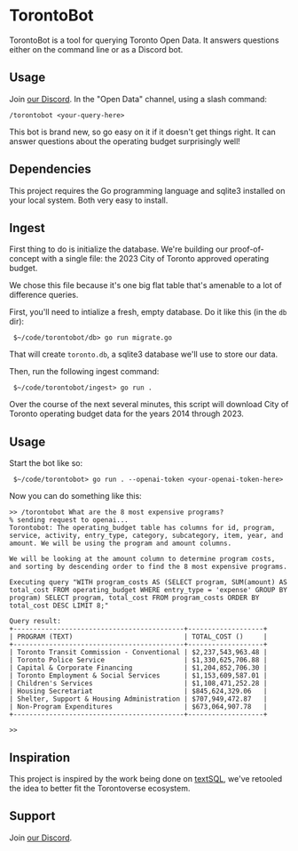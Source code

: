 # TorontoBot

TorontoBot is a tool for querying Toronto Open Data. It answers questions either on the command line
or as a Discord bot.

## Usage

Join [our Discord](https://discord.gg/sQzxHBq8Q2). In the "Open Data" channel, using a slash command:

    /torontobot <your-query-here>

This bot is brand new, so go easy on it if it doesn't get things right. It can answer questions
about the operating budget surprisingly well!

## Dependencies

This project requires the Go programming language and sqlite3 installed on your local system. Both
very easy to install.

## Ingest

First thing to do is initialize the database. We're building our proof-of-concept with a single
file: the 2023 City of Toronto approved operating budget.

We chose this file because it's one big flat table that's amenable to a lot of difference queries.

First, you'll need to intialize a fresh, empty database. Do it like this (in the `db` dir):
```
 $~/code/torontobot/db> go run migrate.go
```

That will create `toronto.db`, a sqlite3 database we'll use to store our data.

Then, run the following ingest command:
```
 $~/code/torontobot/ingest> go run .
```

Over the course of the next several minutes, this script will download City of Toronto operating
budget data for the years 2014 through 2023.

## Usage

Start the bot like so:
```
 $~/code/torontobot> go run . --openai-token <your-openai-token-here>
```

Now you can do something like this:
```
>> /torontobot What are the 8 most expensive programs?
% sending request to openai...
Torontobot: The operating_budget table has columns for id, program, service, activity, entry_type, category, subcategory, item, year, and amount. We will be using the program and amount columns.

We will be looking at the amount column to determine program costs, and sorting by descending order to find the 8 most expensive programs.

Executing query "WITH program_costs AS (SELECT program, SUM(amount) AS total_cost FROM operating_budget WHERE entry_type = 'expense' GROUP BY program) SELECT program, total_cost FROM program_costs ORDER BY total_cost DESC LIMIT 8;"

Query result:
+-------------------------------------------+-------------------+
| PROGRAM (TEXT)                            | TOTAL_COST ()     |
+-------------------------------------------+-------------------+
| Toronto Transit Commission - Conventional | $2,237,543,963.48 |
| Toronto Police Service                    | $1,330,625,706.88 |
| Capital & Corporate Financing             | $1,204,852,706.30 |
| Toronto Employment & Social Services      | $1,153,609,587.01 |
| Children's Services                       | $1,108,471,252.28 |
| Housing Secretariat                       | $845,624,329.06   |
| Shelter, Support & Housing Administration | $707,949,472.87   |
| Non-Program Expenditures                  | $673,064,907.78   |
+-------------------------------------------+-------------------+

>>  
```

## Inspiration

This project is inspired by the work being done on [textSQL](https://github.com/caesarHQ/textSQL),
we've retooled the idea to better fit the Torontoverse ecosystem.

## Support

Join [our Discord](https://discord.gg/sQzxHBq8Q2).
